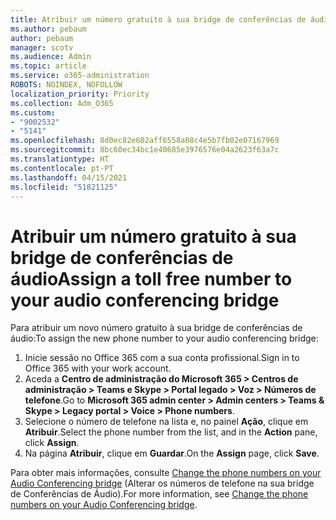 ```yaml
---
title: Atribuir um número gratuito à sua bridge de conferências de áudio
ms.author: pebaum
author: pebaum
manager: scotv
ms.audience: Admin
ms.topic: article
ms.service: o365-administration
ROBOTS: NOINDEX, NOFOLLOW
localization_priority: Priority
ms.collection: Adm_O365
ms.custom:
- "9002532"
- "5141"
ms.openlocfilehash: 8d0ec82e602aff6558a08c4e5b7fb02e07167969
ms.sourcegitcommit: 8bc60ec34bc1e40685e3976576e04a2623f63a7c
ms.translationtype: HT
ms.contentlocale: pt-PT
ms.lasthandoff: 04/15/2021
ms.locfileid: "51821125"
---
```

# <a name="assign-a-toll-free-number-to-your-audio-conferencing-bridge"></a><span data-ttu-id="bd2b8-102">Atribuir um número gratuito à sua bridge de conferências de áudio</span><span class="sxs-lookup"><span data-stu-id="bd2b8-102">Assign a toll free number to your audio conferencing bridge</span></span>

<span data-ttu-id="bd2b8-103">Para atribuir um novo número gratuito à sua bridge de conferências de áudio:</span><span class="sxs-lookup"><span data-stu-id="bd2b8-103">To assign the new phone number to your audio conferencing bridge:</span></span>

1. <span data-ttu-id="bd2b8-104">Inicie sessão no Office 365 com a sua conta profissional.</span><span class="sxs-lookup"><span data-stu-id="bd2b8-104">Sign in to Office 365 with your work account.</span></span>
2. <span data-ttu-id="bd2b8-105">Aceda a **Centro de administração do Microsoft 365 > Centros de administração > Teams e Skype > Portal legado > Voz > Números de telefone**.</span><span class="sxs-lookup"><span data-stu-id="bd2b8-105">Go to **Microsoft 365 admin center > Admin centers > Teams & Skype > Legacy portal > Voice > Phone numbers**.</span></span>
3. <span data-ttu-id="bd2b8-106">Selecione o número de telefone na lista e, no painel **Ação**, clique em **Atribuir**.</span><span class="sxs-lookup"><span data-stu-id="bd2b8-106">Select the phone number from the list, and in the **Action** pane, click **Assign**.</span></span>
4. <span data-ttu-id="bd2b8-107">Na página **Atribuir**, clique em **Guardar**.</span><span class="sxs-lookup"><span data-stu-id="bd2b8-107">On the **Assign** page, click **Save**.</span></span>

<span data-ttu-id="bd2b8-108">Para obter mais informações, consulte [Change the phone numbers on your Audio Conferencing bridge](https://docs.microsoft.com/MicrosoftTeams/change-the-phone-numbers-on-your-audio-conferencing-bridge) (Alterar os números de telefone na sua bridge de Conferências de Áudio).</span><span class="sxs-lookup"><span data-stu-id="bd2b8-108">For more information, see [Change the phone numbers on your Audio Conferencing bridge](https://docs.microsoft.com/MicrosoftTeams/change-the-phone-numbers-on-your-audio-conferencing-bridge).</span></span>

